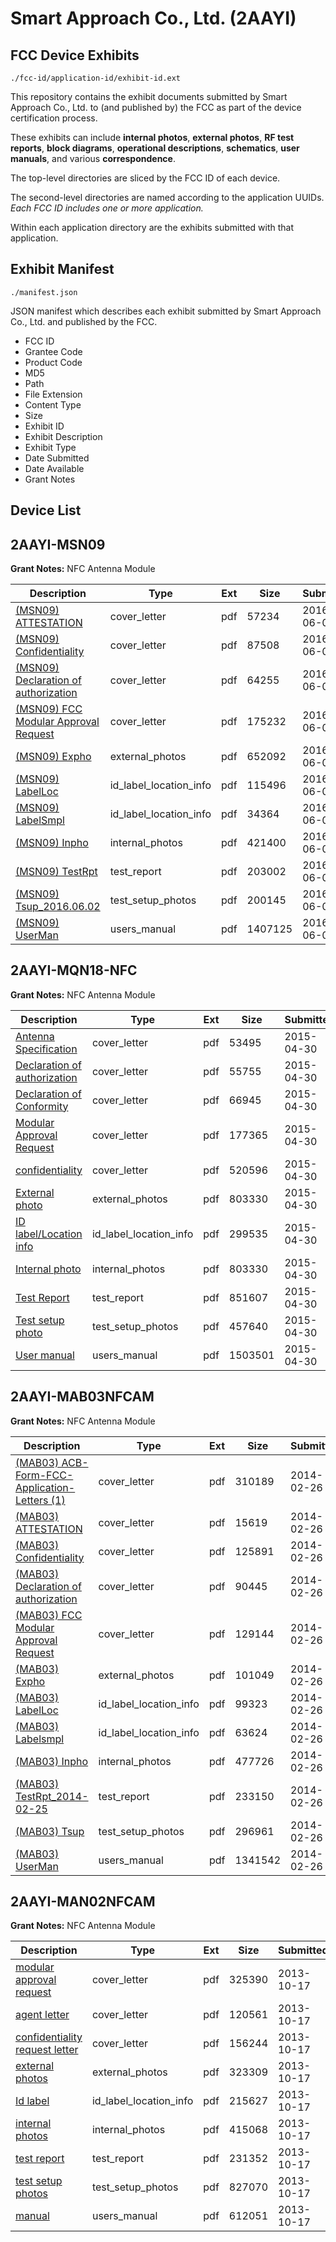 # Smart Approach Co., Ltd. (2AAYI)
## FCC Device Exhibits

```
./fcc-id/application-id/exhibit-id.ext
```

This repository contains the exhibit documents submitted by Smart Approach Co., Ltd. to (and published by) the FCC as part of the device certification process.

These exhibits can include **internal photos**, **external photos**, **RF test reports**, **block diagrams**, **operational descriptions**, **schematics**, **user manuals**, and various **correspondence**.

The top-level directories are sliced by the FCC ID of each device.

The second-level directories are named according to the application UUIDs. *Each FCC ID includes one or more application.*

Within each application directory are the exhibits submitted with that application. 

## Exhibit Manifest

```
./manifest.json
```

JSON manifest which describes each exhibit submitted by Smart Approach Co., Ltd. and published by the FCC.

- FCC ID
- Grantee Code
- Product Code
- MD5
- Path
- File Extension
- Content Type
- Size
- Exhibit ID
- Exhibit Description
- Exhibit Type
- Date Submitted
- Date Available
- Grant Notes

## Device List
## 2AAYI-MSN09
**Grant Notes:** NFC Antenna Module

| Description | Type | Ext | Size | Submitted | Available |
| ----------- | ---- | --- | ---- | --------- | --------- |
| [(MSN09) ATTESTATION](2AAYI-MSN09/c34d39654648b1387173ef200abeceb1/3013961.pdf) | cover_letter | pdf | 57234 | 2016-06-01 | 2016-06-02 |
| [(MSN09) Confidentiality](2AAYI-MSN09/c34d39654648b1387173ef200abeceb1/3013962.pdf) | cover_letter | pdf | 87508 | 2016-06-01 | 2016-06-02 |
| [(MSN09) Declaration of authorization](2AAYI-MSN09/c34d39654648b1387173ef200abeceb1/3013963.pdf) | cover_letter | pdf | 64255 | 2016-06-01 | 2016-06-02 |
| [(MSN09) FCC Modular Approval Request](2AAYI-MSN09/c34d39654648b1387173ef200abeceb1/3013964.pdf) | cover_letter | pdf | 175232 | 2016-06-01 | 2016-06-02 |
| [(MSN09) Expho](2AAYI-MSN09/c34d39654648b1387173ef200abeceb1/3013965.pdf) | external_photos | pdf | 652092 | 2016-06-01 | 2016-06-02 |
| [(MSN09) LabelLoc](2AAYI-MSN09/c34d39654648b1387173ef200abeceb1/3013967.pdf) | id_label_location_info | pdf | 115496 | 2016-06-01 | 2016-06-02 |
| [(MSN09) LabelSmpl](2AAYI-MSN09/c34d39654648b1387173ef200abeceb1/3013968.pdf) | id_label_location_info | pdf | 34364 | 2016-06-01 | 2016-06-02 |
| [(MSN09) Inpho](2AAYI-MSN09/c34d39654648b1387173ef200abeceb1/3013966.pdf) | internal_photos | pdf | 421400 | 2016-06-01 | 2016-06-02 |
| [(MSN09) TestRpt](2AAYI-MSN09/c34d39654648b1387173ef200abeceb1/3013971.pdf) | test_report | pdf | 203002 | 2016-06-01 | 2016-06-02 |
| [(MSN09) Tsup_2016.06.02](2AAYI-MSN09/c34d39654648b1387173ef200abeceb1/3013972.pdf) | test_setup_photos | pdf | 200145 | 2016-06-01 | 2016-06-02 |
| [(MSN09) UserMan](2AAYI-MSN09/c34d39654648b1387173ef200abeceb1/3013973.pdf) | users_manual | pdf | 1407125 | 2016-06-01 | 2016-06-02 |
## 2AAYI-MQN18-NFC
**Grant Notes:** NFC Antenna Module

| Description | Type | Ext | Size | Submitted | Available |
| ----------- | ---- | --- | ---- | --------- | --------- |
| [Antenna Specification](2AAYI-MQN18-NFC/5328effb8501faa17205a3759356cd99/2600562.pdf) | cover_letter | pdf | 53495 | 2015-04-30 | 2015-05-06 |
| [Declaration of authorization](2AAYI-MQN18-NFC/5328effb8501faa17205a3759356cd99/2600572.pdf) | cover_letter | pdf | 55755 | 2015-04-30 | 2015-05-06 |
| [Declaration of Conformity](2AAYI-MQN18-NFC/5328effb8501faa17205a3759356cd99/2600573.pdf) | cover_letter | pdf | 66945 | 2015-04-30 | 2015-05-06 |
| [Modular Approval Request](2AAYI-MQN18-NFC/5328effb8501faa17205a3759356cd99/2600574.pdf) | cover_letter | pdf | 177365 | 2015-04-30 | 2015-05-06 |
| [confidentiality](2AAYI-MQN18-NFC/5328effb8501faa17205a3759356cd99/2600786.pdf) | cover_letter | pdf | 520596 | 2015-04-30 | 2015-05-06 |
| [External photo](2AAYI-MQN18-NFC/5328effb8501faa17205a3759356cd99/2600566.pdf) | external_photos | pdf | 803330 | 2015-04-30 | 2015-05-06 |
| [ID label/Location info](2AAYI-MQN18-NFC/5328effb8501faa17205a3759356cd99/2600568.pdf) | id_label_location_info | pdf | 299535 | 2015-04-30 | 2015-05-06 |
| [Internal photo](2AAYI-MQN18-NFC/5328effb8501faa17205a3759356cd99/2600566.pdf) | internal_photos | pdf | 803330 | 2015-04-30 | 2015-05-06 |
| [Test Report](2AAYI-MQN18-NFC/5328effb8501faa17205a3759356cd99/2600571.pdf) | test_report | pdf | 851607 | 2015-04-30 | 2015-05-06 |
| [Test setup photo](2AAYI-MQN18-NFC/5328effb8501faa17205a3759356cd99/2600569.pdf) | test_setup_photos | pdf | 457640 | 2015-04-30 | 2015-05-06 |
| [User manual](2AAYI-MQN18-NFC/5328effb8501faa17205a3759356cd99/2600570.pdf) | users_manual | pdf | 1503501 | 2015-04-30 | 2015-05-06 |
## 2AAYI-MAB03NFCAM
**Grant Notes:** NFC Antenna Module

| Description | Type | Ext | Size | Submitted | Available |
| ----------- | ---- | --- | ---- | --------- | --------- |
| [(MAB03) ACB-Form-FCC-Application-Letters (1)](2AAYI-MAB03NFCAM/8d190e6506b23d1f89dd6566f8e73699/2201336.pdf) | cover_letter | pdf | 310189 | 2014-02-26 | 2014-02-26 |
| [(MAB03) ATTESTATION](2AAYI-MAB03NFCAM/8d190e6506b23d1f89dd6566f8e73699/2201337.pdf) | cover_letter | pdf | 15619 | 2014-02-26 | 2014-02-26 |
| [(MAB03) Confidentiality](2AAYI-MAB03NFCAM/8d190e6506b23d1f89dd6566f8e73699/2201338.pdf) | cover_letter | pdf | 125891 | 2014-02-26 | 2014-02-26 |
| [(MAB03) Declaration of authorization](2AAYI-MAB03NFCAM/8d190e6506b23d1f89dd6566f8e73699/2201339.pdf) | cover_letter | pdf | 90445 | 2014-02-26 | 2014-02-26 |
| [(MAB03) FCC Modular Approval Request](2AAYI-MAB03NFCAM/8d190e6506b23d1f89dd6566f8e73699/2201340.pdf) | cover_letter | pdf | 129144 | 2014-02-26 | 2014-02-26 |
| [(MAB03) Expho](2AAYI-MAB03NFCAM/8d190e6506b23d1f89dd6566f8e73699/2201341.pdf) | external_photos | pdf | 101049 | 2014-02-26 | 2014-02-26 |
| [(MAB03) LabelLoc](2AAYI-MAB03NFCAM/8d190e6506b23d1f89dd6566f8e73699/2201343.pdf) | id_label_location_info | pdf | 99323 | 2014-02-26 | 2014-02-26 |
| [(MAB03) Labelsmpl](2AAYI-MAB03NFCAM/8d190e6506b23d1f89dd6566f8e73699/2201344.pdf) | id_label_location_info | pdf | 63624 | 2014-02-26 | 2014-02-26 |
| [(MAB03) Inpho](2AAYI-MAB03NFCAM/8d190e6506b23d1f89dd6566f8e73699/2201342.pdf) | internal_photos | pdf | 477726 | 2014-02-26 | 2014-02-26 |
| [(MAB03) TestRpt_2014-02-25](2AAYI-MAB03NFCAM/8d190e6506b23d1f89dd6566f8e73699/2201345.pdf) | test_report | pdf | 233150 | 2014-02-26 | 2014-02-26 |
| [(MAB03) Tsup](2AAYI-MAB03NFCAM/8d190e6506b23d1f89dd6566f8e73699/2201346.pdf) | test_setup_photos | pdf | 296961 | 2014-02-26 | 2014-02-26 |
| [(MAB03) UserMan](2AAYI-MAB03NFCAM/8d190e6506b23d1f89dd6566f8e73699/2201347.pdf) | users_manual | pdf | 1341542 | 2014-02-26 | 2014-02-26 |
## 2AAYI-MAN02NFCAM
**Grant Notes:** NFC Antenna Module

| Description | Type | Ext | Size | Submitted | Available |
| ----------- | ---- | --- | ---- | --------- | --------- |
| [modular approval request](2AAYI-MAN02NFCAM/cd1ac2c53edecc795deda201b8a2a21b/2092608.pdf) | cover_letter | pdf | 325390 | 2013-10-17 | 2013-10-17 |
| [agent letter](2AAYI-MAN02NFCAM/cd1ac2c53edecc795deda201b8a2a21b/2092609.pdf) | cover_letter | pdf | 120561 | 2013-10-17 | 2013-10-17 |
| [confidentiality request letter](2AAYI-MAN02NFCAM/cd1ac2c53edecc795deda201b8a2a21b/2092610.pdf) | cover_letter | pdf | 156244 | 2013-10-17 | 2013-10-17 |
| [external photos](2AAYI-MAN02NFCAM/cd1ac2c53edecc795deda201b8a2a21b/2092611.pdf) | external_photos | pdf | 323309 | 2013-10-17 | 2013-10-17 |
| [Id label](2AAYI-MAN02NFCAM/cd1ac2c53edecc795deda201b8a2a21b/2092613.pdf) | id_label_location_info | pdf | 215627 | 2013-10-17 | 2013-10-17 |
| [internal photos](2AAYI-MAN02NFCAM/cd1ac2c53edecc795deda201b8a2a21b/2092612.pdf) | internal_photos | pdf | 415068 | 2013-10-17 | 2013-10-17 |
| [test report](2AAYI-MAN02NFCAM/cd1ac2c53edecc795deda201b8a2a21b/2092616.pdf) | test_report | pdf | 231352 | 2013-10-17 | 2013-10-17 |
| [test setup photos](2AAYI-MAN02NFCAM/cd1ac2c53edecc795deda201b8a2a21b/2092617.pdf) | test_setup_photos | pdf | 827070 | 2013-10-17 | 2013-10-17 |
| [manual](2AAYI-MAN02NFCAM/cd1ac2c53edecc795deda201b8a2a21b/2092618.pdf) | users_manual | pdf | 612051 | 2013-10-17 | 2013-10-17 |
